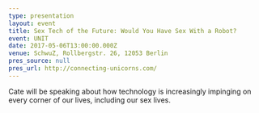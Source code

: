 ```yaml
---
type: presentation
layout: event
title: Sex Tech of the Future: Would You Have Sex With a Robot?
event: UNIT
date: 2017-05-06T13:00:00.000Z
venue: SchwuZ, Rollbergstr. 26, 12053 Berlin
pres_source: null
pres_url: http://connecting-unicorns.com/
---
```


Cate will be speaking about how technology is increasingly impinging on every corner of our lives, including our sex lives.
